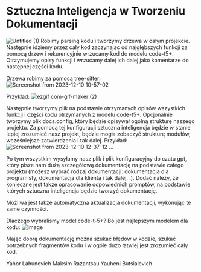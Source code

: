 <h1>Sztuczna Inteligencja w Tworzeniu Dokumentacji</h1>

![Untitled (1)](https://github.com/OptimusMiNI/hackathon_ai_challenge/assets/110894357/ae85bb58-0f1a-4666-9dd7-11c552dd15b6)
Robimy parsing kodu i tworzymy drzewa w całym projekcie.
Następnie idziemy przez cały kod zaczynając od najgłębszych funkcji za pomocą drzew i rekurencyjnie wrzucamy kod do modelu code-t5+.
Otrzymujemy opisy funkcji i wrzucamy dalej ich dalej jako komentarze do następnej części kodu.

Drzewa robimy za pomocą <a href='https://tree-sitter.github.io/tree-sitter/'>tree-sitter</a>:
<br>
![Screenshot from 2023-12-10 10-57-02](https://github.com/OptimusMiNI/hackathon_ai_challenge/assets/110894357/9fa99d52-8723-408c-99dc-36ab32a84f66)
<br>

Przykład:
![ezgif com-gif-maker (2)](https://github.com/OptimusMiNI/hackathon_ai_challenge/assets/110894357/c811987b-ffbc-46d4-b735-11853f14a44f)

Następnie tworzymy plik na podstawie otrzymanych opisów wszystkich funkcji i części kodu otrzymanych z modelu code-t5+. Opcjonalnie tworzymy plik docs.config, który będzie opisywał ogólną strukturę naszego projektu.  Za pomocą tej konfiguracji sztuczna inteligencja będzie w stanie lepiej zrozumieć nasz projekt, będzie mogła zobaczyć strukturę modułów, wcześniejsze zatwierdzenia i tak dalej.
Przykład:
![Screenshot from 2023-12-10 12-37-12](https://github.com/OptimusMiNI/hackathon_ai_challenge/assets/110894357/26f244fc-f2c2-4602-bfaa-f7ae05a5fb8e)
...

Po tym wszystkim wysyłamy nasz plik i plik konfiguracyjny do czatu gpt, który pisze nam dużą szczegółową dokumentację na podstawie całego projektu (możesz wybrać rodzaj dokumentacji: dokumentacja dla programisty, dokumentacja dla klienta i tak dalej. .).  Dodać należy, że konieczne jest także opracowanie odpowiednich promptów, na podstawie których sztuczna inteligencja będzie tworzyć dokumentację.

Możliwa jest także automatyczna aktualizacja dokumentacji, wykonując te same czynności.



Dlaczego wybraliśmy model code-t-5+?
Bo jest najlepszym modelem dla kodu:
![image](https://github.com/OptimusMiNI/hackathon_ai_challenge/assets/110894357/3b4cf4a0-3f91-4d62-a972-57a965ab847f)


Mając dobrą dokumentację można szukać błędów w kodzie, szukać potrzebnych fragmentów kodu i w ogóle dużo łatwiej jest zrozumieć cały kod.



Yahor Lahunovich
Maksim Razantsau
Yauheni Butsialevich
